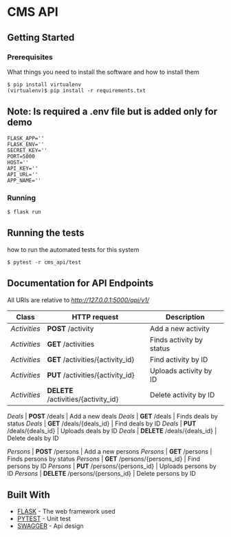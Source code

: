 # CMS API



## Getting Started



### Prerequisites

What things you need to install the software and how to install them 

```
$ pip install virtualenv
(virtualenv)$ pip install -r requirements.txt
```
## Note: Is required a .env file but is added only for demo 

```
FLASK_APP=''
FLASK_ENV=''
SECRET_KEY=''
PORT=5000
HOST=''
API_KEY=''
API_URL=''
APP_NAME=''

```

### Running


```
$ flask run

```


## Running the tests

how to run the automated tests for this system


```
$ pytest -r cms_api/test

```



## Documentation for API Endpoints

All URIs are relative to *http://127.0.0.1:5000/api/v1/*

Class | HTTP request | Description
------------ | ------------- | -------------
*Activities* | **POST** /activity | Add a new activity
*Activities* | **GET** /activities | Finds activity by status
*Activities* | **GET** /activities/{activity_id} | Find activity by ID
*Activities* | **PUT** /activities/{activity_id} | Uploads activity by ID
*Activities* | **DELETE** /activities/{activity_id} | Delete activity by ID

*Deals* | **POST** /deals | Add a new deals
*Deals* | **GET** /deals | Finds deals by status
*Deals* | **GET** /deals/{deals_id} | Find deals by ID
*Deals* | **PUT** /deals/{deals_id} | Uploads deals by ID
*Deals* | **DELETE** /deals/{deals_id} | Delete deals by ID

*Persons* | **POST** /persons | Add a new persons
*Persons* | **GET** /persons | Finds persons by status
*Persons* | **GET** /persons/{persons_id} | Find persons by ID
*Persons* | **PUT** /persons/{persons_id} | Uploads persons by ID
*Persons* | **DELETE** /persons/{persons_id} | Delete persons by ID






## Built With

* [FLASK](http://www.dropwizard.io/1.0.2/docs/) - The web framework used
* [PYTEST](https://maven.apache.org/) - Unit test
* [SWAGGER](https://rometools.github.io/rome/) - Api design
